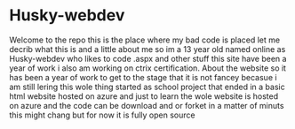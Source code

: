 # Husky-webdev

Welcome to the repo this is the place where my bad code is placed let me decrib what this is and a little about me so im a 13 year old named online as Husky-webdev who likes to code .aspx and other stuff this site have been a year of work i also am working on ctrix certification. About the website so it has been a year of work to get to the stage that it is not fancey becasue i am still lering this wole thing started as school project that ended in a basic html website hosted on azure and just to learn the wole website is hosted on azure and the code can be download and or forket in a matter of minuts this might chang but for now it is fully open source
